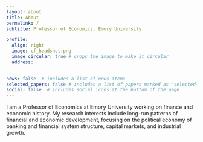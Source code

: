 ```yaml
---
layout: about
title: About
permalink: /
subtitle: Professor of Economics, Emory University

profile:
  align: right
  image: cf_headshot.png
  image_circular: true # crops the image to make it circular
  address:
    

news: false  # includes a list of news items
selected_papers: false # includes a list of papers marked as "selected={true}"
social: false  # includes social icons at the bottom of the page
---
```


I am a Professor of Economics at Emory University working on finance and economic history. My research interests include long-run patterns of financial and economic development, focusing on the political economy of banking and financial system
structure, capital markets, and industrial growth.

